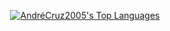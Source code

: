 <div align=center>
  
<!--Languages-->
<a href="https://github.com/anuraghazra/github-readme-stats"><img alt="AndréCruz2005's Top Languages" src="https://my-readme-stats-three.vercel.app/api/top-langs/?username=AndreCruz2005&langs_count=30&layout=pie&theme=react&hide_border=true&bg_color=0D1117&title_color=F85D7F&icon_color=F8D866"/></a>
  
</div>


